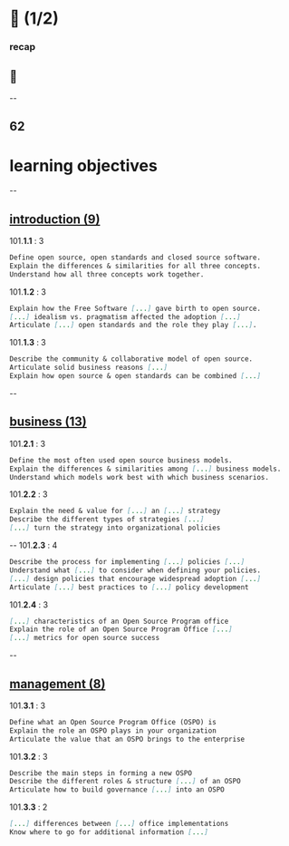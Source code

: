 # 👀 (1/2)
### recap

## 💯
--
## 62
# learning objectives
--
## [introduction (9)](https://github.com/digital-sustainability/module-eoss-ospo101/blob/main/module1/README.md)

101.**1.1** : 3

``` md
Define open source, open standards and closed source software.
Explain the differences & similarities for all three concepts.
Understand how all three concepts work together.
```

101.**1.2** : 3

``` md
Explain how the Free Software [...] gave birth to open source.
[...] idealism vs. pragmatism affected the adoption [...]
Articulate [...] open standards and the role they play [...].
```

101.**1.3** : 3

``` md
Describe the community & collaborative model of open source.
Articulate solid business reasons [...]
Explain how open source & open standards can be combined [...]
```
--
## [business (13)](https://github.com/digital-sustainability/module-eoss-ospo101/blob/main/module2/README.md)

101.**2.1** : 3

``` md
Define the most often used open source business models.
Explain the differences & similarities among [...] business models.
Understand which models work best with which business scenarios.
```

101.**2.2** : 3

``` md
Explain the need & value for [...] an [...] strategy
Describe the different types of strategies [...]
[...] turn the strategy into organizational policies
```
--
101.**2.3** : 4

``` md
Describe the process for implementing [...] policies [...]
Understand what [...] to consider when defining your policies.
[...] design policies that encourage widespread adoption [...]
Articulate [...] best practices to [...] policy development
```

101.**2.4** : 3

``` md
[...] characteristics of an Open Source Program office
Explain the role of an Open Source Program Office [...]
[...] metrics for open source success
```
--
## [management (8)](https://github.com/digital-sustainability/module-eoss-ospo101/blob/main/module3/README.md)

101.**3.1** : 3

``` md
Define what an Open Source Program Office (OSPO) is
Explain the role an OSPO plays in your organization
Articulate the value that an OSPO brings to the enterprise
```

101.**3.2** : 3

``` md
Describe the main steps in forming a new OSPO
Describe the different roles & structure [...] of an OSPO
Articulate how to build governance [...] into an OSPO
```

101.**3.3** : 2

``` md
[...] differences between [...] office implementations
Know where to go for additional information [...]
```